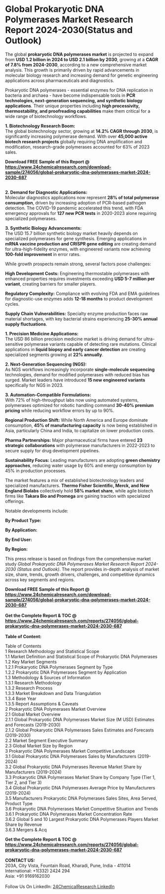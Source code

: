 <h1>Global Prokaryotic DNA Polymerases Market Research Report 2024-2030(Status and Outlook)</h1><p>The global <strong>prokaryotic DNA polymerases market</strong> is projected to expand from <strong>USD 1.2 billion in 2024 to USD 2.1 billion by 2030</strong>, growing at a <strong>CAGR of 7.8% from 2024-2030</strong>, according to a new comprehensive market analysis. This growth is primarily driven by rapid advancements in molecular biology research and increasing demand for genetic engineering applications across pharmaceuticals and diagnostics.</p><p>Prokaryotic DNA polymerases - essential enzymes for DNA replication in bacteria and archaea - have become indispensable tools in <strong>PCR technologies, next-generation sequencing, and synthetic biology applications</strong>. Their unique properties including <strong>high processivity, thermostability, and proofreading capabilities</strong> make them critical for a wide range of biotechnology workflows.</p><p><strong>1. Biotechnology Research Boom:</strong><br>
The global biotechnology sector, growing at <strong>14.2% CAGR through 2030</strong>, is significantly increasing polymerase demand. With over <strong>45,000 active biotech research projects</strong> globally requiring DNA amplification and modification, research-grade polymerases accounted for 63% of 2023 sales.</p><div><b>Download FREE Sample of this Report @ 
            <a href="https://www.24chemicalresearch.com/download-sample/274056/global-prokaryotic-dna-polymerases-market-2024-2030-687">
            https://www.24chemicalresearch.com/download-sample/274056/global-prokaryotic-dna-polymerases-market-2024-2030-687</a></b></div><br><p><strong>2. Demand for Diagnostic Applications:</strong><br>
Molecular diagnostics applications now represent <strong>28% of total polymerase consumption</strong>, driven by increasing adoption of PCR-based pathogen detection. The COVID-19 pandemic accelerated this trend, with FDA emergency approvals for <strong>127 new PCR tests</strong> in 2020-2023 alone requiring specialized polymerases.</p><p><strong>3. Synthetic Biology Advancements:</strong><br>
The USD 15.7 billion synthetic biology market heavily depends on specialized polymerases for gene synthesis. Emerging applications in <strong>mRNA vaccine production and CRISPR gene editing</strong> are creating demand for ultra-high-fidelity enzymes, with engineered variants now achieving <strong>100-fold improvement</strong> in error rates.</p><p>While growth prospects remain strong, several factors pose challenges:</p><p><strong>High Development Costs:</strong> Engineering thermostable polymerases with enhanced properties requires investments exceeding <strong>USD 5-7 million per variant</strong>, creating barriers for smaller players.</p><p><strong>Regulatory Complexity:</strong> Compliance with evolving FDA and EMA guidelines for diagnostic-use enzymes adds <strong>12-18 months</strong> to product development cycles.</p><p><strong>Supply Chain Vulnerabilities:</strong> Specialty enzyme production faces raw material shortages, with key bacterial strains experiencing <strong>25-30% annual supply fluctuations</strong>.</p><p><strong>1. Precision Medicine Applications:</strong><br>
The USD 86 billion precision medicine market is driving demand for ultra-sensitive polymerase variants capable of detecting rare mutations. Clinical applications in <strong>liquid biopsy and early cancer detection</strong> are creating specialized segments growing at <strong>22% annually</strong>.</p><p><strong>2. Next-Generation Sequencing (NGS):</strong><br>
As NGS workflows increasingly incorporate <strong>single-molecule sequencing</strong> technologies, demand for modified polymerases with reduced bias has surged. Market leaders have introduced <strong>15 new engineered variants</strong> specifically for NGS in 2023.</p><p><strong>3. Automation-Compatible Formulations:</strong><br>
With 72% of high-throughput labs now using automated systems, polymerases optimized for robotic handling command <strong>30-40% premium pricing</strong> while reducing workflow errors by up to 90%.</p><p><strong>Regional Production Shift:</strong> While North America and Europe dominate consumption, <strong>45% of manufacturing capacity</strong> is now being established in Asia, particularly China and India, to capitalize on lower production costs.</p><p><strong>Pharma Partnerships:</strong> Major pharmaceutical firms have entered <strong>23 strategic collaborations</strong> with polymerase manufacturers in 2022-2023 to secure supply for drug development pipelines.</p><p><strong>Sustainability Focus:</strong> Leading manufacturers are adopting <strong>green chemistry approaches</strong>, reducing water usage by 60% and energy consumption by 45% in production processes.</p><p>The market features a mix of established biotechnology leaders and specialized manufacturers. <strong>Thermo Fisher Scientific, Merck, and New England Biolabs</strong> collectively hold <strong>58% market share</strong>, while agile biotech firms like <strong>Takara Bio and Promega</strong> are gaining traction with specialized offerings.</p><p>Notable developments include:</p><p><strong>By Product Type:</strong></p><p><strong>By Application:</strong></p><p><strong>By End User:</strong></p><p><strong>By Region:</strong></p><p>This press release is based on findings from the comprehensive market study <em>Global Prokaryotic DNA Polymerases Market Research Report 2024-2030 (Status and Outlook)</em>. The report provides in-depth analysis of market size, share, trends, growth drivers, challenges, and competitive dynamics across key segments and regions.</p><div><b>Download FREE Sample of this Report @ 
            <a href="https://www.24chemicalresearch.com/download-sample/274056/global-prokaryotic-dna-polymerases-market-2024-2030-687">
            https://www.24chemicalresearch.com/download-sample/274056/global-prokaryotic-dna-polymerases-market-2024-2030-687</a></b></div><br><div><b>Get the Complete Report & TOC @ 
            <a href="https://www.24chemicalresearch.com/reports/274056/global-prokaryotic-dna-polymerases-market-2024-2030-687">
            https://www.24chemicalresearch.com/reports/274056/global-prokaryotic-dna-polymerases-market-2024-2030-687</a></b></div><br>
            <b>Table of Content:</b><p>Table of Contents<br />
1 Research Methodology and Statistical Scope<br />
1.1 Market Definition and Statistical Scope of Prokaryotic DNA Polymerases<br />
1.2 Key Market Segments<br />
1.2.1 Prokaryotic DNA Polymerases Segment by Type<br />
1.2.2 Prokaryotic DNA Polymerases Segment by Application<br />
1.3 Methodology & Sources of Information<br />
1.3.1 Research Methodology<br />
1.3.2 Research Process<br />
1.3.3 Market Breakdown and Data Triangulation<br />
1.3.4 Base Year<br />
1.3.5 Report Assumptions & Caveats<br />
2 Prokaryotic DNA Polymerases Market Overview<br />
2.1 Global Market Overview<br />
2.1.1 Global Prokaryotic DNA Polymerases Market Size (M USD) Estimates and Forecasts (2019-2030)<br />
2.1.2 Global Prokaryotic DNA Polymerases Sales Estimates and Forecasts (2019-2030)<br />
2.2 Market Segment Executive Summary<br />
2.3 Global Market Size by Region<br />
3 Prokaryotic DNA Polymerases Market Competitive Landscape<br />
3.1 Global Prokaryotic DNA Polymerases Sales by Manufacturers (2019-2024)<br />
3.2 Global Prokaryotic DNA Polymerases Revenue Market Share by Manufacturers (2019-2024)<br />
3.3 Prokaryotic DNA Polymerases Market Share by Company Type (Tier 1, Tier 2, and Tier 3)<br />
3.4 Global Prokaryotic DNA Polymerases Average Price by Manufacturers (2019-2024)<br />
3.5 Manufacturers Prokaryotic DNA Polymerases Sales Sites, Area Served, Product Type<br />
3.6 Prokaryotic DNA Polymerases Market Competitive Situation and Trends<br />
3.6.1 Prokaryotic DNA Polymerases Market Concentration Rate<br />
3.6.2 Global 5 and 10 Largest Prokaryotic DNA Polymerases Players Market Share by Revenue<br />
3.6.3 Mergers & Acq</p><div><b>Get the Complete Report & TOC @ 
            <a href="https://www.24chemicalresearch.com/reports/274056/global-prokaryotic-dna-polymerases-market-2024-2030-687">
            https://www.24chemicalresearch.com/reports/274056/global-prokaryotic-dna-polymerases-market-2024-2030-687</a></b></div><br><b>CONTACT US:</b><br>
            203A, City Vista, Fountain Road, Kharadi, Pune, India - 411014<br>
            International: +1(332) 2424 294<br>
            Asia: +91 9169162030 <br><br>
            Follow Us On LinkedIn: <a href="https://www.linkedin.com/company/24chemicalresearch/">24ChemicalResearch LinkedIn</a>